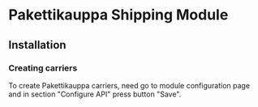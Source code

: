 # Pakettikauppa Shipping Module

## Installation
### Creating carriers
To create Pakettikauppa carriers, need go to module configuration page and in section "Configure API" press button "Save".
